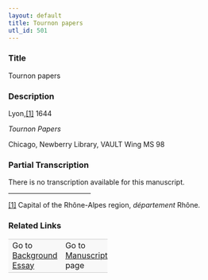 ```yaml
---  
layout: default  
title: Tournon papers  
utl_id: 501
---
```


### Title

Tournon papers

### Description

<p>Lyon,<a href="#_ftn1" name="_ftnref1" title="" id="_ftnref1">[1]</a> 1644</p>
<p><em>Tournon Papers</em></p>
<p>Chicago, Newberry Library, VAULT Wing MS 98</p>



### Partial Transcription

<p>There is no transcription available for this manuscript.</p>
<div>
<hr align="left" size="1" width="33%" /><div id="ftn1">
<a href="#_ftnref1" name="_ftn1" title="" id="_ftn1">[1]</a> Capital of the Rhône-Alpes region, <em>département </em>Rhône.
</div>
</div>



### Related Links

<table border="0.5" cellpadding="1" cellspacing="1" style="width: 200px; background-color:#F8F8F8;">
    <tbody style="border-color:#ccc">
        <tr style="border-color:#ccc">
            <td>Go to <a href="https://centerfordigitalhumanities.github.io/Newberry-French-paleography/essay/501" target="_blank">Background Essay</a></td>
            <td>Go to <a href="https://centerfordigitalhumanities.github.io/Newberry-French-paleography/www/record.html?id=501" target="_blank">Manuscript</a> page</td>
        </tr>
    </tbody>
</table>
